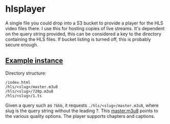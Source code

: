 # hlsplayer
A single file you could drop into a S3 bucket to provide a player for the HLS video files there. I use this for hosting copies of live streams. It's dependent on the query string provided, this can be considered a key to the directory containing the HLS files. If bucket listing is turned off, this is probably secure enough.

## [Example instance](https://s3.aly.pet/stream/index.html?bbb)

Directory structure:

```
/index.html
/hls/<slug>/master.m3u8
/hls/<slug>/720p.m3u8
/hls/<slug>/1.ts
```

Given a query such as `?bbb`, it requests `./hls/<slug>/master.m3u8`, where slug is the query string without the leading ?. This [master.m3u8](https://github.com/alyssadev/hlsplayer/blob/main/example/master.m3u8) points to the various quality options. The player supports chapters and captions.
